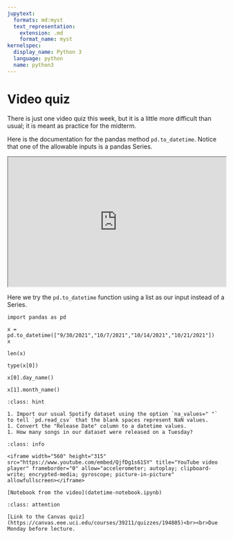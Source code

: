 ```yaml
---
jupytext:
  formats: md:myst
  text_representation:
    extension: .md
    format_name: myst
kernelspec:
  display_name: Python 3
  language: python
  name: python3
---
```


# Video quiz

There is just one video quiz this week, but it is a little more difficult than usual; it is meant as practice for the midterm.

Here is the documentation for the pandas method `pd.to_datetime`.  Notice that one of the allowable inputs is a pandas Series.

<iframe
  src="https://pandas.pydata.org/docs/reference/api/pandas.to_datetime.html#pandas-to-datetime"
  style="width:100%; height:300px;"
></iframe>

Here we try the `pd.to_datetime` function using a list as our input instead of a Series.

```{code-cell}
import pandas as pd

x = pd.to_datetime(["9/30/2021","10/7/2021","10/14/2021","10/21/2021"])
x
```

```{code-cell}
len(x)
```

```{code-cell}
type(x[0])
```

```{code-cell}
x[0].day_name()
```

```{code-cell}
x[1].month_name()
```

```{admonition} Practice Exercise
:class: hint

1. Import our usual Spotify dataset using the option `na_values=" "` to tell `pd.read_csv` that the blank spaces represent NaN values.
1. Convert the "Release Date" column to a datetime values.
1. How many songs in our dataset were released on a Tuesday?
 ```


```{admonition} Video solution
:class: info

<iframe width="560" height="315" src="https://www.youtube.com/embed/QjfDg1s61SY" title="YouTube video player" frameborder="0" allow="accelerometer; autoplay; clipboard-write; encrypted-media; gyroscope; picture-in-picture" allowfullscreen></iframe>

[Notebook from the video](datetime-notebook.ipynb)

 ```

```{admonition} Canvas video quiz
:class: attention

[Link to the Canvas quiz](https://canvas.eee.uci.edu/courses/39211/quizzes/194805)<br><br>Due Monday before lecture.
 ```


